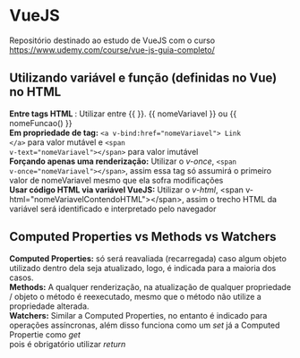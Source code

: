 # VueJS
Repositório destinado ao estudo de VueJS com o curso https://www.udemy.com/course/vue-js-guia-completo/

## Utilizando variável e função (definidas no Vue) no HTML
<strong> Entre tags HTML </strong>: Utilizar entre {{ }}. {{ nomeVariavel }} ou {{ nomeFuncao() }}<br>
<strong> Em propriedade de tag:</strong> 
<code>&#60;a v-bind:href="nomeVariavel"&#62; Link &#60;/a&#62;</code> para valor mutável e 
<code>&#60;span v-text="nomeVariavel"&#62;&#60;/span&#62;</code> para valor imutável<br>
<strong>Forçando apenas uma renderização:</strong> Utilizar o <em>v-once</em>, <code>&#60;span v-once="nomeVariavel"&#62;&#60;/span&#62;</code>, assim essa tag só assumirá o primeiro valor de nomeVariavel mesmo que ela sofra modificações<br>
<strong>Usar código HTML via variável VueJS:</strong> Utilizar o <em>v-html</em>, &#60;span v-html="nomeVariavelContendoHTML"&#62;&#60;/span&#62;, assim o trecho HTML da variável será identificado e interpretado pelo navegador<br>


## Computed Properties vs Methods vs Watchers
<strong>Computed Properties:</strong> só será reavaliada (recarregada) caso algum objeto utilizado dentro dela seja atualizado, logo, é indicada para a maioria dos casos.<br>
<strong>Methods:</strong> A qualquer renderização, na atualização de qualquer propriedade / objeto o método é reexecutado, mesmo que o método não utilize a propriedade alterada.<br>
<strong>Watchers:</strong> Similar a Computed Properties, no entanto é indicado para operações assíncronas, além disso funciona como um <em>set</em> já a Computed Propertie como <em>get</em><br> pois é obrigatório utilizar <em>return</em>
